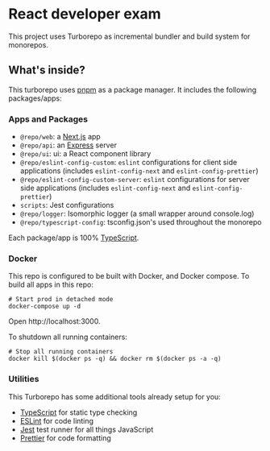 # React developer exam

This project uses Turborepo as incremental bundler and build system for monorepos.

## What's inside?

This turborepo uses [pnpm](hhttps://pnpm.io/) as a package manager. It includes the following packages/apps:

### Apps and Packages

- `@repo/web`: a [Next.js](https://nextjs.org/) app
- `@repo/api`: an [Express](https://expressjs.com/) server
- `@repo/ui`: ui: a React component library
- `@repo/eslint-config-custom`: `eslint` configurations for client side applications (includes `eslint-config-next` and `eslint-config-prettier`)
- `@repo/eslint-config-custom-server`: `eslint` configurations for server side applications (includes `eslint-config-next` and `eslint-config-prettier`)
- `scripts`: Jest configurations
- `@repo/logger`: Isomorphic logger (a small wrapper around console.log)
- `@repo/typescript-config`: tsconfig.json's used throughout the monorepo

Each package/app is 100% [TypeScript](https://www.typescriptlang.org/).

### Docker

This repo is configured to be built with Docker, and Docker compose. To build all apps in this repo:

```
# Start prod in detached mode
docker-compose up -d
```

Open http://localhost:3000.

To shutdown all running containers:

```
# Stop all running containers
docker kill $(docker ps -q) && docker rm $(docker ps -a -q)
```

### Utilities

This Turborepo has some additional tools already setup for you:

- [TypeScript](https://www.typescriptlang.org/) for static type checking
- [ESLint](https://eslint.org/) for code linting
- [Jest](https://jestjs.io) test runner for all things JavaScript
- [Prettier](https://prettier.io) for code formatting
